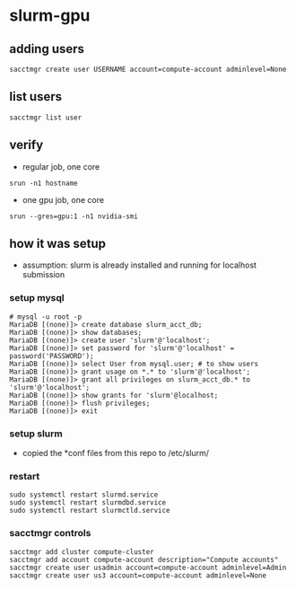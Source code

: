# slurm-gpu

## adding users
```
sacctmgr create user USERNAME account=compute-account adminlevel=None
```

## list users
```
sacctmgr list user
```

## verify
 - regular job, one core
```
srun -n1 hostname
```
 - one gpu job, one core
```
srun --gres=gpu:1 -n1 nvidia-smi
```

## how it was setup

 - assumption: slurm is already installed and running for localhost submission
 
### setup mysql
```
# mysql -u root -p
MariaDB [(none)]> create database slurm_acct_db;
MariaDB [(none)]> show databases;
MariaDB [(none)]> create user 'slurm'@'localhost';
MariaDB [(none)]> set password for 'slurm'@'localhost' = password('PASSWORD');
MariaDB [(none)]> select User from mysql.user; # to show users
MariaDB [(none)]> grant usage on *.* to 'slurm'@'localhost';
MariaDB [(none)]> grant all privileges on slurm_acct_db.* to 'slurm'@'localhost';
MariaDB [(none)]> show grants for 'slurm'@localhost;
MariaDB [(none)]> flush privileges;
MariaDB [(none)]> exit
```
### setup slurm
 - copied the *conf files from this repo to /etc/slurm/

### restart
```
sudo systemctl restart slurmd.service
sudo systemctl restart slurmdbd.service
sudo systemctl restart slurmctld.service
```

### sacctmgr controls
```
sacctmgr add cluster compute-cluster
sacctmgr add account compute-account description="Compute accounts"
sacctmgr create user usadmin account=compute-account adminlevel=Admin
sacctmgr create user us3 account=compute-account adminlevel=None
```
